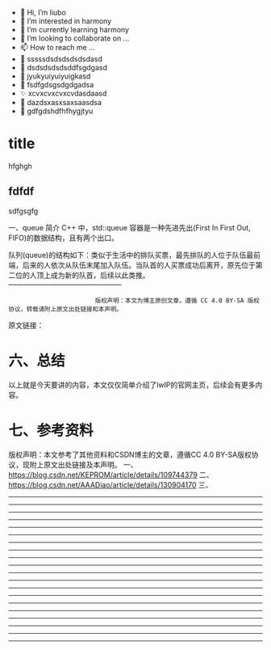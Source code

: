 * 👋 Hi, I’m liubo
* 👀 I’m interested in harmony
* 🌱 I’m currently learning harmony
* 💞️ I’m looking to collaborate on ...
* 📫 How to reach me ...
* 📇 sssssdsdsdsdsdsdasd
* 🎃 dsdsdsdsdsddfsgdgasd
* 🍺 jyukyuiyuiyuigkasd
* 🍥 fsdfgdsgsdgdgadsa
* ✨ xcvxcvxcvxcvdasdaasd
* 🍰 dazdsxasxsaxsaasdsa
* 🚨 gdfgdshdfhfhygjtyu



# title
hfghgh

## fdfdf
sdfgsgfg





一、queue 简介
C++ 中，std::queue 容器是一种先进先出(First In First Out, FIFO)的数据结构，且有两个出口。

队列(queue)的结构如下：类似于生活中的排队买票，最先排队的人位于队伍最前端，后来的人依次从队伍末尾加入队伍。当队首的人买票成功后离开，原先位于第二位的人顶上成为新的队首，后续以此类推。
————————————————

                            版权声明：本文为博主原创文章，遵循 CC 4.0 BY-SA 版权协议，转载请附上原文出处链接和本声明。
                        
原文链接：



# 六、总结

以上就是今天要讲的内容，本文仅仅简单介绍了lwIP的官网主页，后续会有更多内容。



# 七、参考资料

版权声明：本文参考了其他资料和CSDN博主的文章，遵循CC 4.0 BY-SA版权协议，现附上原文出处链接及本声明。
一、 https://blog.csdn.net/KEPROM/article/details/109744379
二、 https://blog.csdn.net/AAADiao/article/details/130904170
三、 






---
---
---
---
---
---
---
---
---
---
---
---
---
---
---
---
---
---
---
---
